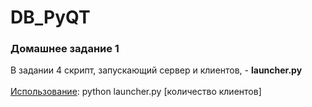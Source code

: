 # DB_PyQT

<h3>Домашнее задание 1</h3>
В задании 4 скрипт, запускающий сервер и клиентов, - <strong>launcher.py</strong> <br><br>
<u>Использование</u>: python launcher.py [количество клиентов]
